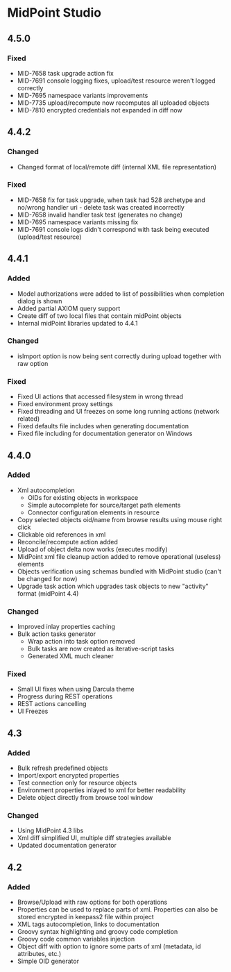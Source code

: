 # MidPoint Studio

## 4.5.0
### Fixed
- MID-7658 task upgrade action fix
- MID-7691 console logging fixes, upload/test resource weren't logged correctly
- MID-7695 namespace variants improvements
- MID-7735 upload/recompute now recomputes all uploaded objects
- MID-7810 encrypted credentials not expanded in diff now

## 4.4.2
### Changed
- Changed format of local/remote diff (internal XML file representation)

### Fixed
- MID-7658 fix for task upgrade, when task had 528 archetype and no/wrong handler uri - delete task was created incorrectly
- MID-7658 invalid handler task test (generates no change)
- MID-7695 namespace variants missing fix
- MID-7691 console logs didn't correspond with task being executed (upload/test resource)

## 4.4.1
### Added
- Model authorizations were added to list of possibilities when completion dialog is shown
- Added partial AXIOM query support
- Create diff of two local files that contain midPoint objects
- Internal midPoint libraries updated to 4.4.1

### Changed
- isImport option is now being sent correctly during upload together with raw option

### Fixed
- Fixed UI actions that accessed filesystem in wrong thread
- Fixed environment proxy settings
- Fixed threading and UI freezes on some long running actions (network related)
- Fixed defaults file includes when generating documentation
- Fixed file including for documentation generator on Windows

## 4.4.0
### Added
- Xml autocompletion
    - OIDs for existing objects in workspace
    - Simple autocomplete for source/target path elements
    - Connector configuration elements in resource
- Copy selected objects oid/name from browse results using mouse right click
- Clickable oid references in xml
- Reconcile/recompute action added
- Upload of object delta now works (executes modify)
- MidPoint xml file cleanup action added to remove operational (useless) elements
- Objects verification using schemas bundled with MidPoint studio (can't be changed for now)
- Upgrade task action which upgrades task objects to new "activity" format (midPoint 4.4)

### Changed
- Improved inlay properties caching
- Bulk action tasks generator
  - Wrap action into task option removed
  - Bulk tasks are now created as iterative-script tasks
  - Generated XML much cleaner

### Fixed
- Small UI fixes when using Darcula theme
- Progress during REST operations
- REST actions cancelling
- UI Freezes

## 4.3
### Added
- Bulk refresh predefined objects
- Import/export encrypted properties
- Test connection only for resource objects
- Environment properties inlayed to xml for better readability
- Delete object directly from browse tool window
  

### Changed
- Using MidPoint 4.3 libs
- Xml diff simplified UI, multiple diff strategies available
- Updated documentation generator

## 4.2
### Added
- Browse/Upload with raw options for both operations
- Properties can be used to replace parts of xml. Properties can also be stored encrypted in keepass2 file within project
- XML tags autocompletion, links to documentation
- Groovy syntax highlighting and groovy code completion
- Groovy code common variables injection
- Object diff with option to ignore some parts of xml (metadata, id attributes, etc.)
- Simple OID generator

